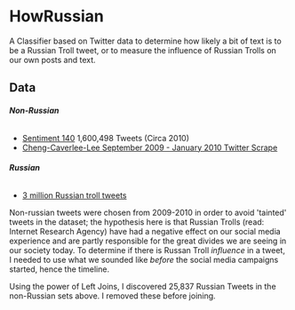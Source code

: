 # HowRussian
A Classifier based on Twitter data to determine how likely a bit of text is to be a Russian Troll tweet, or to measure the influence of Russian Trolls on our own posts and text.

## Data
###### **Non-Russian**
 - [Sentiment 140](http://help.sentiment140.com/for-students/)  1,600,498 Tweets (Circa 2010)
 - [Cheng-Caverlee-Lee September 2009 - January 2010 Twitter Scrape](https://archive.org/details/twitter_cikm_2010)
###### **Russian**
 - [3 million Russian troll tweets](https://github.com/fivethirtyeight/russian-troll-tweets)
 
 Non-russian tweets were chosen from 2009-2010 in order to avoid 'tainted' tweets in the dataset; the hypothesis here is that Russian Trolls (read: Internet Research Agency) have had a negative effect on our social media experience and are partly responsible for the great divides we are seeing in our society today. To determine if there is Russan Troll *influence* in a tweet, I needed to use what we sounded like *before* the social media campaigns started, hence the timeline.
 
 Using the power of Left Joins, I discovered 25,837 Russian Tweets in the non-Russian sets above.  I removed these before joining.